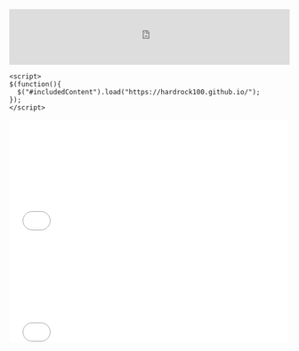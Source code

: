 <embed type="text/html" src="https://hardrock100.github.io/docs/runners_manual_2021/covid/" width="100%" height="100vh">

<?php include("https://hardrock100.github.io/"); ?>
<div w3-include-html="https://hardrock100.github.io/"></div>

<script src="jquery.js"></script> 
    <script> 
    $(function(){
      $("#includedContent").load("https://hardrock100.github.io/"); 
    });
    </script> 

<div id="includedContent"></div>

<?php include("contacts.md"); ?>
<div w3-include-html="contacts.md"></div>
<embed type="text/html" src="contacts.md" width="500" height="200">
<embed type="text/html" src="docs/runners_manual_2021/contacts.md" width="500" height="200">
